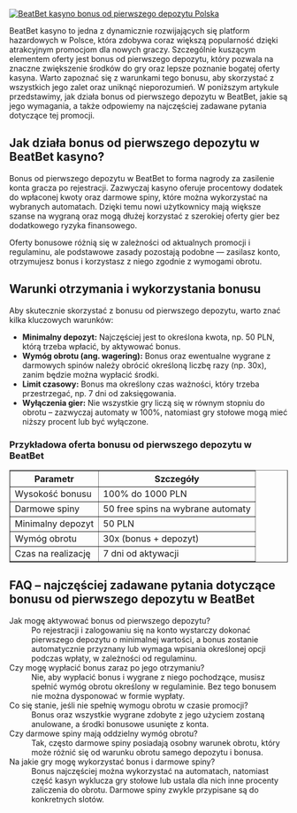 [![BeatBet kasyno bonus od pierwszego depozytu Polska](https://123-caf.pages.dev/gitsignup.png)](https://vrmoo.ru/Bt82HjjY)

<div>   <p>BeatBet kasyno to jedna z dynamicznie rozwijających się platform hazardowych w Polsce, która zdobywa coraz większą popularność dzięki atrakcyjnym promocjom dla nowych graczy. Szczególnie kuszącym elementem oferty jest bonus od pierwszego depozytu, który pozwala na znaczne zwiększenie środków do gry oraz lepsze poznanie bogatej oferty kasyna. Warto zapoznać się z warunkami tego bonusu, aby skorzystać z wszystkich jego zalet oraz uniknąć nieporozumień. W poniższym artykule przedstawimy, jak działa bonus od pierwszego depozytu w BeatBet, jakie są jego wymagania, a także odpowiemy na najczęściej zadawane pytania dotyczące tej promocji.</p>      <h2>Jak działa bonus od pierwszego depozytu w BeatBet kasyno?</h2>   <p>Bonus od pierwszego depozytu w BeatBet to forma nagrody za zasilenie konta gracza po rejestracji. Zazwyczaj kasyno oferuje procentowy dodatek do wpłaconej kwoty oraz darmowe spiny, które można wykorzystać na wybranych automatach. Dzięki temu nowi użytkownicy mają większe szanse na wygraną oraz mogą dłużej korzystać z szerokiej oferty gier bez dodatkowego ryzyka finansowego.</p>   <p>Oferty bonusowe różnią się w zależności od aktualnych promocji i regulaminu, ale podstawowe zasady pozostają podobne — zasilasz konto, otrzymujesz bonus i korzystasz z niego zgodnie z wymogami obrotu.</p>      <h2>Warunki otrzymania i wykorzystania bonusu</h2>   <p>Aby skutecznie skorzystać z bonusu od pierwszego depozytu, warto znać kilka kluczowych warunków:</p>   <ul>     <li><strong>Minimalny depozyt:</strong> Najczęściej jest to określona kwota, np. 50 PLN, którą trzeba wpłacić, by aktywować bonus.</li>     <li><strong>Wymóg obrotu (ang. wagering):</strong> Bonus oraz ewentualne wygrane z darmowych spinów należy obrócić określoną liczbę razy (np. 30x), zanim będzie można wypłacić środki.</li>     <li><strong>Limit czasowy:</strong> Bonus ma określony czas ważności, który trzeba przestrzegać, np. 7 dni od zaksięgowania.</li>     <li><strong>Wyłączenia gier:</strong> Nie wszystkie gry liczą się w równym stopniu do obrotu – zazwyczaj automaty w 100%, natomiast gry stołowe mogą mieć niższy procent lub być wyłączone.</li>   </ul>      <h3>Przykładowa oferta bonusu od pierwszego depozytu w BeatBet</h3>   <table border="1" cellpadding="5" cellspacing="0" style="border-collapse: collapse; width: 100%;">     <thead>       <tr>         <th>Parametr</th>         <th>Szczegóły</th>       </tr>     </thead>     <tbody>       <tr>         <td>Wysokość bonusu</td>         <td>100% do 1000 PLN</td>       </tr>       <tr>         <td>Darmowe spiny</td>         <td>50 free spins na wybrane automaty</td>       </tr>       <tr>         <td>Minimalny depozyt</td>         <td>50 PLN</td>       </tr>       <tr>         <td>Wymóg obrotu</td>         <td>30x (bonus + depozyt)</td>       </tr>       <tr>         <td>Czas na realizację</td>         <td>7 dni od aktywacji</td>       </tr>     </tbody>   </table>      <h2>FAQ – najczęściej zadawane pytania dotyczące bonusu od pierwszego depozytu w BeatBet</h2>   <dl>     <dt>Jak mogę aktywować bonus od pierwszego depozytu?</dt>     <dd>Po rejestracji i zalogowaniu się na konto wystarczy dokonać pierwszego depozytu o minimalnej wartości, a bonus zostanie automatycznie przyznany lub wymaga wpisania określonej opcji podczas wpłaty, w zależności od regulaminu.</dd>        <dt>Czy mogę wypłacić bonus zaraz po jego otrzymaniu?</dt>     <dd>Nie, aby wypłacić bonus i wygrane z niego pochodzące, musisz spełnić wymóg obrotu określony w regulaminie. Bez tego bonusem nie można dysponować w formie wypłaty.</dd>        <dt>Co się stanie, jeśli nie spełnię wymogu obrotu w czasie promocji?</dt>     <dd>Bonus oraz wszystkie wygrane zdobyte z jego użyciem zostaną anulowane, a środki bonusowe usunięte z konta.</dd>        <dt>Czy darmowe spiny mają oddzielny wymóg obrotu?</dt>     <dd>Tak, często darmowe spiny posiadają osobny warunek obrotu, który może różnić się od warunku obrotu samego depozytu i bonusa.</dd>        <dt>Na jakie gry mogę wykorzystać bonus i darmowe spiny?</dt>     <dd>Bonus najczęściej można wykorzystać na automatach, natomiast część kasyn wyklucza gry stołowe lub ustala dla nich inne procenty zaliczenia do obrotu. Darmowe spiny zwykle przypisane są do konkretnych slotów.</dd>   </dl>   </div>